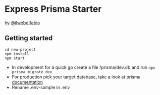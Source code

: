 # Express Prisma Starter

by [@ilwebdifabio](https://twitter.com/ilwebdifabio)

## Getting started

```git clone https://github.com/whisher/express-prisma-starter.git new-project
cd new-project
npm install
npm start
```

- In development for a quick go create a file /prisma/dev.db and
  run `npx prisma migrate dev`
- For production pick your target database, take a look at [prisma documentation](https://www.prisma.io/docs/getting-started/setup-prisma/start-from-scratch/relational-databases/connect-your-database-typescript-postgres)
- Rename .env-sample in .env
